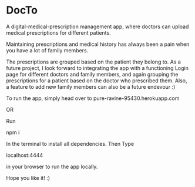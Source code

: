 # DocTo


A digital-medical-prescription management app, where doctors can upload medical prescriptions for different patients.

Maintaining prescriptions and medical history has always been a pain when you have a lot of family members. 

The prescriptions are grouped based on the patient they belong to. As a future project, I look forward to integrating the app with a functioning Login page for different doctors and family members, and again grouping the prescriptions for a patient based on the doctor who prescribed them. Also, a feature to add new family members can also be a future endevour :) 

To run the app, simply head over to pure-ravine-95430.herokuapp.com

OR

Run

npm i

In the terminal to install all dependencies. Then Type

localhost:4444

in your browser to run the app locally.

Hope you like it! :)
